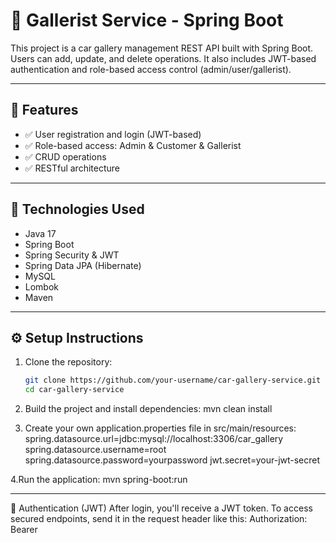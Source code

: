 # 🚗 Gallerist Service - Spring Boot

This project is a car gallery management REST API built with Spring Boot. Users can add, update, and delete operations. It also includes JWT-based authentication and role-based access control (admin/user/gallerist).

---

## 📌 Features

- ✅ User registration and login (JWT-based)
- ✅ Role-based access: Admin & Customer & Gallerist
- ✅ CRUD operations
- ✅ RESTful architecture

---

## 🧰 Technologies Used

- Java 17
- Spring Boot
- Spring Security & JWT
- Spring Data JPA (Hibernate)
- MySQL
- Lombok
- Maven

---

## ⚙️ Setup Instructions

1. Clone the repository:
   ```bash
   git clone https://github.com/your-username/car-gallery-service.git
   cd car-gallery-service

2. Build the project and install dependencies:
  mvn clean install

3. Create your own application.properties file in src/main/resources:
  spring.datasource.url=jdbc:mysql://localhost:3306/car_gallery
  spring.datasource.username=root
  spring.datasource.password=yourpassword
  jwt.secret=your-jwt-secret

4.Run the application:
  mvn spring-boot:run
  
---

🔐 Authentication (JWT)
After login, you'll receive a JWT token. To access secured endpoints, send it in the request header like this:
Authorization: Bearer <your-token>






